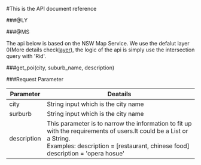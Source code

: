 #This is the API document reference

###@LY



###@MS

The api below is based on the NSW Map Service. We use the defalut layer 0(More details check[layer](http://maps.six.nsw.gov.au/arcgis/sdk/rest/index.html#/Layer_Table/02ss00000089000000/)), the logic of the api is simply use the intersection query with 'Rid'.

###get_poi(city, suburb_name, description)

###Request Parameter

Parameter   | Deatails
---------   | --------
city	    | String input which is the city name
surburb     | String input which is the city name
description | This parameter is to narrow the information to fit up with the requirements of users.It could be a List or a String.<br>Examples: description = [restaurant, chinese food]<br>description = 'opera hosue'

